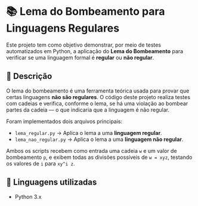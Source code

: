 # 📚 Lema do Bombeamento para Linguagens Regulares

Este projeto tem como objetivo demonstrar, por meio de testes automatizados em Python, a aplicação do **Lema do Bombeamento** para verificar se uma linguagem formal é **regular** ou **não regular**.

## 🧪 Descrição

O lema do bombeamento é uma ferramenta teórica usada para provar que certas linguagens **não são regulares**. O código deste projeto realiza testes com cadeias e verifica, conforme o lema, se há uma violação ao bombear partes da cadeia — o que indicaria que a linguagem é não regular.

Foram implementados dois arquivos principais:

- `lema_regular.py` → Aplica o lema a uma **linguagem regular**.
- `lema_nao_regular.py` → Aplica o lema a uma **linguagem não regular**.

Ambos os scripts recebem como entrada uma cadeia `w` e um valor de bombeamento `p`, e exibem todas as divisões possíveis de `w = xyz`, testando os valores de `i` para `xy^i z`.

## 📌 Linguagens utilizadas

- Python 3.x




